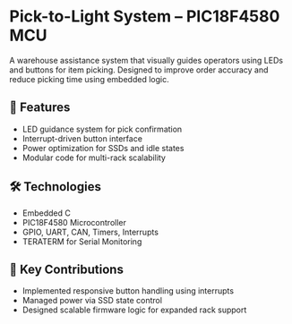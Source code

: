 # Pick-to-Light System – PIC18F4580 MCU

A warehouse assistance system that visually guides operators using LEDs and buttons for item picking. Designed to improve order accuracy and reduce picking time using embedded logic.

## 🚀 Features
- LED guidance system for pick confirmation
- Interrupt-driven button interface
- Power optimization for SSDs and idle states
- Modular code for multi-rack scalability

## 🛠️ Technologies
- Embedded C
- PIC18F4580 Microcontroller
- GPIO, UART, CAN, Timers, Interrupts
- TERATERM for Serial Monitoring

## 🧠 Key Contributions
- Implemented responsive button handling using interrupts
- Managed power via SSD state control
- Designed scalable firmware logic for expanded rack support


